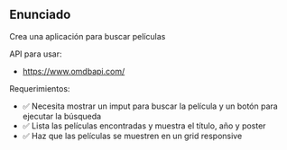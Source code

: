 ## Enunciado

Crea una aplicación para buscar películas

API para usar:

- https://www.omdbapi.com/

Requerimientos:

- ✅ Necesita mostrar un imput para buscar la película y un botón para ejecutar la búsqueda
- ✅ Lista las películas encontradas y muestra el título, año y poster
- ✅ Haz que las películas se muestren en un grid responsive
